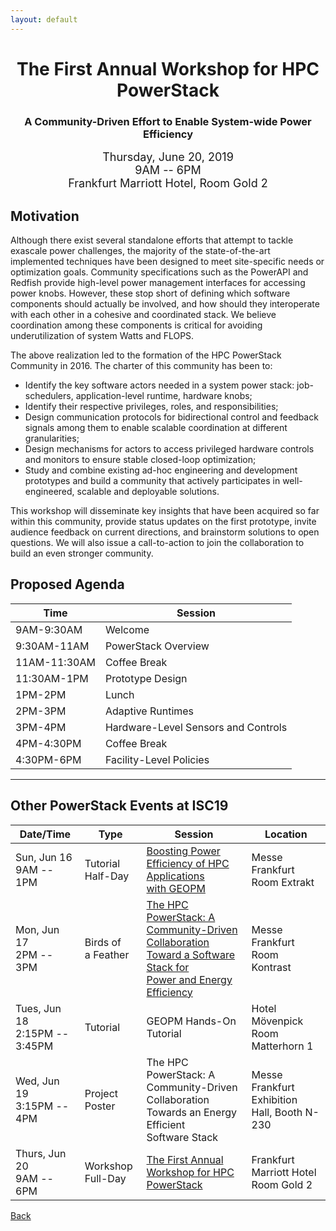```yaml
---
layout: default
---
```

<h1 align="center">The First Annual Workshop for HPC PowerStack</h1>
<h3 align="center">A Community-Driven Effort to Enable System-wide Power Efficiency</h3>

<p align="center"><font size="+1">Thursday, June 20, 2019<br>
9AM -- 6PM<br>
Frankfurt Marriott Hotel, Room Gold 2<br></font></p>

## Motivation
Although there exist several standalone efforts that attempt to tackle exascale
power challenges, the majority of the state-of-the-art implemented techniques
have been designed to meet site-specific needs or optimization goals. Community
specifications such as the PowerAPI and Redfish provide high-level power
management interfaces for accessing power knobs. However, these stop short of
defining which software components should actually be involved, and how should
they interoperate with each other in a cohesive and coordinated stack. We
believe coordination among these components is critical for avoiding
underutilization of system Watts and FLOPS.

The above realization led to the formation of the HPC PowerStack Community in 2016. The charter of this community has been to:
* Identify the key software actors needed in a system power stack:
job-schedulers, application-level runtime, hardware knobs;
* Identify their respective privileges, roles, and responsibilities;
* Design communication protocols for bidirectional control and feedback
signals among them to enable scalable coordination at different
granularities;
* Design mechanisms for actors to access privileged hardware controls and
monitors to ensure stable closed-loop optimization;
* Study and combine existing ad-hoc engineering and development prototypes
and build a community that actively participates in well-engineered, scalable
and deployable solutions.

This workshop will disseminate key insights that have been acquired so far
within this community, provide status updates on the first prototype, invite
audience feedback on current directions, and brainstorm solutions to open
questions. We will also issue a call-to-action to join the collaboration to
build an even stronger community.

## Proposed Agenda

| Time         | Session                             |
|--------------|-------------------------------------|
| 9AM-9:30AM   | Welcome                             |
| 9:30AM-11AM  | PowerStack Overview                 |
| 11AM-11:30AM | Coffee Break                        |
| 11:30AM-1PM  | Prototype Design                    |
| 1PM-2PM      | Lunch                               |
| 2PM-3PM      | Adaptive Runtimes                   |
| 3PM-4PM      | Hardware-Level Sensors and Controls |
| 4PM-4:30PM   | Coffee Break                        |
| 4:30PM-6PM   | Facility-Level Policies             |

---

## Other PowerStack Events at ISC19

| Date/Time                        | Type                  | Session                                                                                                                        | Location                                        |
|----------------------------------|-----------------------|--------------------------------------------------------------------------------------------------------------------------------|-------------------------------------------------|
| Sun, Jun 16<br>9AM -- 1PM        | Tutorial<br>Half-Day  | [Boosting Power Efficiency of HPC Applications<br>with GEOPM](http://powerstack.lrr.in.tum.de/isc19-tutorial.html)                                                   | Messe Frankfurt<br>Room Extrakt                 |
| Mon, Jun 17<br>2PM -- 3PM        | Birds of<br>a Feather | [The HPC PowerStack: A Community-Driven<br>Collaboration Toward a Software Stack for<br>Power and Energy Efficiency](http://powerstack.lrr.in.tum.de/isc19-bof.html) | Messe Frankfurt<br>Room Kontrast                |
| Tues, Jun 18<br>2:15PM -- 3:45PM | Tutorial              | GEOPM Hands-On Tutorial                                                                                                        | Hotel Mövenpick<br>Room Matterhorn 1            |
| Wed, Jun 19<br>3:15PM -- 4PM     | Project Poster        | The HPC PowerStack: A Community-Driven<br>Collaboration Towards an Energy Efficient<br>Software Stack                          | Messe Frankfurt<br>Exhibition Hall, Booth N-230 |
| Thurs, Jun 20<br>9AM -- 6PM      | Workshop<br>Full-Day  | [The First Annual Workshop for HPC PowerStack](http://powerstack.lrr.in.tum.de/isc19-workshop.html)                                                                     | Frankfurt Marriott Hotel<br>Room Gold 2         |


[Back](./)
